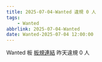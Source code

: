 ```yaml
---
title: 2025-07-04-Wanted 違規 0 人
tags:
    - Wanted
abbrlink: 2025-07-04-Wanted
date: Wanted-2025-07-04 12:00:00
---
```

Wanted 板 [板規連結](https://www.ptt.cc/bbs/Wanted/M.1608829773.A.D3B.html)
昨天違規 0 人
